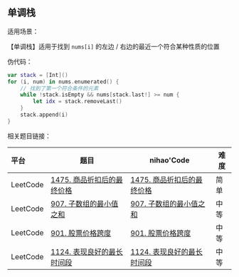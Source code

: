## 单调栈

适用场景：

【单调栈】适用于找到 ```nums[i]``` 的左边 / 右边的最近一个符合某种性质的位置

伪代码：

```swift
var stack = [Int]()
for (i, num) in nums.enumerated() {
    // 找到了第一个符合条件的元素
    while !stack.isEmpty && nums[stack.last!] >= num {
        let idx = stack.removeLast()
    }
    stack.append(i)
}
```

相关题目链接：

| 平台     | 题目                                                         | nihao'Code                                                   | 难度 |
| :------- | ------------------------------------------------------------ | ------------------------------------------------------------ | ---- |
| LeetCode | [1475. 商品折扣后的最终价格](https://leetcode.cn/problems/final-prices-with-a-special-discount-in-a-shop/) | [1475. 商品折扣后的最终价格](https://github.com/xuhaodong1/nihao_algorithmNotes/blob/827be918ad92135a5dc85ffb99a06d2d1b31b6db/LeetCode/MonotoneStack.swift#L13-L24) | 简单 |
| LeetCode | [907. 子数组的最小值之和](https://leetcode.cn/problems/sum-of-subarray-minimums/) | [907. 子数组的最小值之和](https://github.com/xuhaodong1/nihao_algorithm_notes/blob/11cd805a24529c1e62074b6f39c650e47de63df4/LeetCode/MonotoneStack.swift#L42-L67) | 中等 |
| LeetCode | [901. 股票价格跨度](https://leetcode.cn/problems/online-stock-span/) | [901. 股票价格跨度](https://github.com/xuhaodong1/nihao_algorithm_notes/blob/6c1ee6a65f716937fe547940bc62536871bfd4d1/LeetCode/MonotoneStack.swift#L12-L25) | 中等 |
| LeetCode | [1124. 表现良好的最长时间段](https://leetcode.cn/problems/longest-well-performing-interval/) | [1124. 表现良好的最长时间段](https://github.com/xuhaodong1/nihao_algorithm_notes/blob/5a2c850e7410d2d48b8d9e02cc4d75d6d65e52c5/LeetCode/MonotoneStack.swift#L69-L89) | 中等 |

